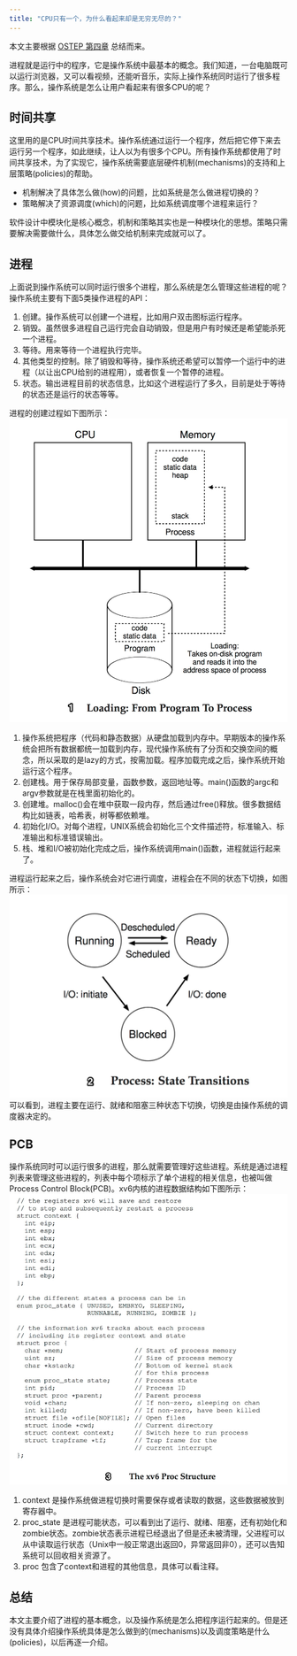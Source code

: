```yaml
---
title: "CPU只有一个，为什么看起来却是无穷无尽的？"
---
```


本文主要根据 <a href="http://pages.cs.wisc.edu/~remzi/OSTEP/cpu-intro.pdf">OSTEP 第四章</a> 总结而来。

进程就是运行中的程序，它是操作系统中最基本的概念。我们知道，一台电脑既可以运行浏览器，又可以看视频，还能听音乐，实际上操作系统同时运行了很多程序。那么，操作系统是怎么让用户看起来有很多CPU的呢？

## 时间共享
这里用的是CPU时间共享技术。操作系统通过运行一个程序，然后把它停下来去运行另一个程序，如此继续，让人以为有很多个CPU。所有操作系统都使用了时间共享技术，为了实现它，操作系统需要底层硬件机制(mechanisms)的支持和上层策略(policies)的帮助。

* 机制解决了具体怎么做(how)的问题，比如系统是怎么做进程切换的？
* 策略解决了资源调度(which)的问题，比如系统调度哪个进程来运行？

软件设计中模块化是核心概念，机制和策略其实也是一种模块化的思想。策略只需要解决需要做什么，具体怎么做交给机制来完成就可以了。

## 进程
上面说到操作系统可以同时运行很多个进程，那么系统是怎么管理这些进程的呢？
操作系统主要有下面5类操作进程的API：

1. 创建。操作系统可以创建一个进程，比如用户双击图标运行程序。
2. 销毁。虽然很多进程自己运行完会自动销毁，但是用户有时候还是希望能杀死一个进程。
3. 等待。用来等待一个进程执行完毕。
4. 其他类型的控制。除了销毁和等待，操作系统还希望可以暂停一个运行中的进程（以让出CPU给别的进程用），或者恢复一个暂停的进程。
5. 状态。输出进程目前的状态信息，比如这个进程运行了多久，目前是处于等待的状态还是运行的状态等等。

进程的创建过程如下图所示：
![进程创建过程](/images/ostep4.1.jpg "进程创建过程")

1. 操作系统把程序（代码和静态数据）从硬盘加载到内存中。早期版本的操作系统会把所有数据都统一加载到内存，现代操作系统有了分页和交换空间的概念，所以采取的是lazy的方式，按需加载。程序加载完成之后，操作系统开始运行这个程序。
2. 创建栈。用于保存局部变量，函数参数，返回地址等。main()函数的argc和argv参数就是在栈里面初始化的。
3. 创建堆。malloc()会在堆中获取一段内存，然后通过free()释放。很多数据结构比如链表，哈希表，树等都依赖堆。
4. 初始化I/O。对每个进程，UNIX系统会初始化三个文件描述符，标准输入、标准输出和标准错误输出。
5. 栈、堆和I/O被初始化完成之后，操作系统调用main()函数，进程就运行起来了。

进程运行起来之后，操作系统会对它进行调度，进程会在不同的状态下切换，如图所示：
![进程状态切换](/images/ostep4.2.jpg "进程状态切换")
可以看到，进程主要在运行、就绪和阻塞三种状态下切换，切换是由操作系统的调度器决定的。

## PCB
操作系统同时可以运行很多的进程，那么就需要管理好这些进程。系统是通过进程列表来管理这些进程的，列表中每个项标示了单个进程的相关信息，也被叫做Process Control Block(PCB)。xv6内核的进程数据结构如下图所示：
![进程数据结构](/images/ostep4.5.jpg "进程数据结构")

1. context 是操作系统做进程切换时需要保存或者读取的数据，这些数据被放到寄存器中。
2. proc_state 是进程可能状态，可以看到出了运行、就绪、阻塞，还有初始化和zombie状态。zombie状态表示进程已经退出了但是还未被清理，父进程可以从中读取运行状态（Unix中一般正常退出返回0，异常返回非0），还可以告知系统可以回收相关资源了。
3. proc 包含了context和进程的其他信息，具体可以看注释。

## 总结
本文主要介绍了进程的基本概念，以及操作系统是怎么把程序运行起来的。但是还没有具体介绍操作系统具体是怎么做到的(mechanisms)以及调度策略是什么(policies)，以后再逐一介绍。
